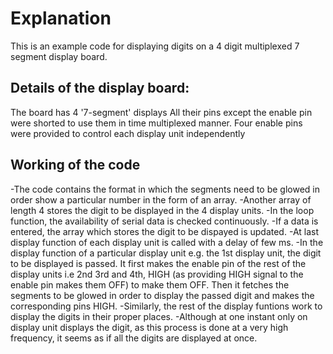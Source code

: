 # Explanation
This is an example code for displaying digits on a 4 digit multiplexed 7 segment display board. 

## Details of the display board:
  The board has 4 '7-segment' displays 
  All their pins except the enable pin were shorted to use them in time multiplexed manner. 
  Four enable pins were provided to control each display unit independently 
  
## Working of the code

   -The code contains the format in which the segments need to be glowed in order show a particular number in the form of an array.
   -Another array of length 4 stores the digit to be displayed in the 4 display units.
   -In the loop function, the availability of serial data is checked continuously.
   -If a data is entered, the array which stores the digit to be dispayed is updated.
   -At last display function of each display unit is called with a delay of few ms.
   -In the display function of a particular display unit e.g. the 1st display unit, the digit to be displayed is passed. It first makes the enable pin of the rest of the display units i.e 2nd 3rd and 4th, HIGH (as providing HIGH signal to the enable pin makes them OFF) to make them OFF. Then it fetches the segments to be glowed in order to display the passed digit and makes the corresponding pins HIGH.
   -Similarly, the rest of the display funtions work to display the digits in their proper places.
   -Although at one instant only on display unit displays the digit, as this process is done at a very high frequency, it seems as if all the digits are displayed at once.


